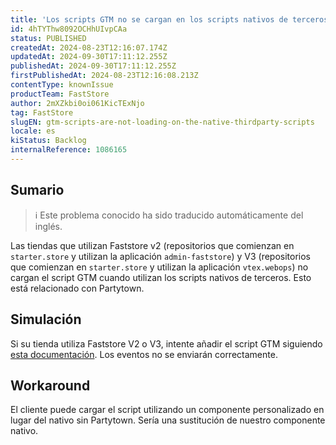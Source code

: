 ```yaml
---
title: 'Los scripts GTM no se cargan en los scripts nativos de terceros'
id: 4hTYThw8092OCHhUIvpCAa
status: PUBLISHED
createdAt: 2024-08-23T12:16:07.174Z
updatedAt: 2024-09-30T17:11:12.255Z
publishedAt: 2024-09-30T17:11:12.255Z
firstPublishedAt: 2024-08-23T12:16:08.213Z
contentType: knownIssue
productTeam: FastStore
author: 2mXZkbi0oi061KicTExNjo
tag: FastStore
slugEN: gtm-scripts-are-not-loading-on-the-native-thirdparty-scripts
locale: es
kiStatus: Backlog
internalReference: 1086165
---
```


## Sumario

>ℹ️ Este problema conocido ha sido traducido automáticamente del inglés.


Las tiendas que utilizan Faststore v2 (repositorios que comienzan en `starter.store` y utilizan la aplicación `admin-faststore`) y V3 (repositorios que comienzan en `starter.store` y utilizan la aplicación `vtex.webops`) no cargan el script GTM cuando utilizan los scripts nativos de terceros. Esto está relacionado con Partytown.


##

## Simulación


Si su tienda utiliza Faststore V2 o V3, intente añadir el script GTM siguiendo [esta documentación](https://developers.vtex.com/docs/guides/faststore/project-structure-handling-third-party-scripts). Los eventos no se enviarán correctamente.



## Workaround


El cliente puede cargar el script utilizando un componente personalizado en lugar del nativo sin Partytown. Sería una sustitución de nuestro componente nativo.





